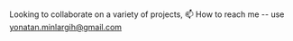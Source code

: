Looking to collaborate on a variety of projects,
📫 How to reach me -- use yonatan.minlargih@gmail.com 

<!---
Yonatan-minlargih/Yonatan-minlargih is a ✨ special ✨ repository because its `README.md` (this file) appears on your GitHub profile.
You can click the Preview link to take a look at your changes.
--->
